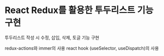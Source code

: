 # React Redux를 활용한 투두리스트 기능 구현

투두리스트 작성 시 수정, 삽입, 삭제, 토글 기능 구현

redux-actions와 immer의 사용 
react hook (useSelector, useDispatch)의 사용 
